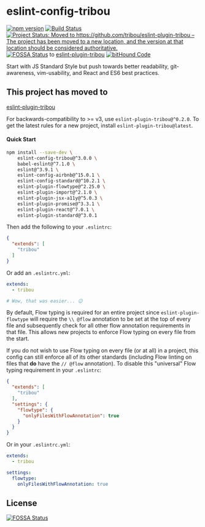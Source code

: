 # eslint-config-tribou

[![npm
version](https://badge.fury.io/js/eslint-config-tribou.svg)](https://badge.fury.io/js/eslint-config-tribou)
[![Build
Status](https://travis-ci.org/tribou/eslint-config-tribou.svg?branch=master)](https://travis-ci.org/tribou/eslint-config-tribou)
[![Project Status: Moved to https://github.com/tribou/eslint-plugin-tribou –
The project has been moved to a new location, and the version at that location
should be considered
authoritative.](http://www.repostatus.org/badges/latest/moved.svg)](http://www.repostatus.org/#moved)
[![FOSSA Status](https://app.fossa.io/api/projects/git%2Bhttps%3A%2F%2Fgithub.com%2Ftribou%2Feslint-config-tribou.svg?type=shield)](https://app.fossa.io/projects/git%2Bhttps%3A%2F%2Fgithub.com%2Ftribou%2Feslint-config-tribou?ref=badge_shield)
to [eslint-plugin-tribou](https://github.com/tribou/eslint-plugin-tribou)
[![bitHound
Code](https://www.bithound.io/github/tribou/eslint-config-tribou/badges/code.svg)](https://www.bithound.io/github/tribou/eslint-config-tribou)

Start with JS Standard Style but push towards better readability,
git-awareness, vim-usability, and React and ES6 best practices.

## This project has moved to
[eslint-plugin-tribou](https://github.com/tribou/eslint-plugin-tribou)

For backwards-compatibility to >= v3, use `eslint-plugin-tribou@^0.2.0`. To get
the latest rules for a new project, install `eslint-plugin-tribou@latest`.

#### Quick Start

```bash
npm install --save-dev \
    eslint-config-tribou@^3.0.0 \
    babel-eslint@^7.1.0 \
    eslint@^3.9.1 \
    eslint-config-airbnb@^15.0.1 \
    eslint-config-standard@^10.2.1 \
    eslint-plugin-flowtype@^2.25.0 \
    eslint-plugin-import@^2.1.0 \
    eslint-plugin-jsx-a11y@^5.0.3 \
    eslint-plugin-promise@^3.3.1 \
    eslint-plugin-react@^7.0.1 \
    eslint-plugin-standard@^3.0.1
```

Then add the following to your `.eslintrc`:

```json
{
  "extends": [
    "tribou"
  ]
}
```

Or add an `.eslintrc.yml`:

```yml
extends:
  - tribou

# Wow, that was easier... 😉
```

By default, Flow typing is required for an entire project since
`eslint-plugin-flowtype` will require the `\\ @flow` annotation to be set at
the top of every file and subsequently check for all other flow annotation
requirements in that file. This allows new projects to enforce Flow typing on
every file from the start.

If you do not wish to use Flow typing on every file (or at all) in a project,
this config can still enforce all of its other standards (including Flow
linting on files that **do** have the `// @flow` annotation). To disable this
"universal" Flow typing requirement in your `.eslintrc`:

```json
{
  "extends": [
    "tribou"
  ],
  "settings": {
    "flowtype": {
      "onlyFilesWithFlowAnnotation": true
    }
  }
}
```

Or in your `.eslintrc.yml`:

```yml
extends:
  - tribou

settings:
  flowtype:
    onlyFilesWithFlowAnnotation: true
```


## License
[![FOSSA Status](https://app.fossa.io/api/projects/git%2Bhttps%3A%2F%2Fgithub.com%2Ftribou%2Feslint-config-tribou.svg?type=large)](https://app.fossa.io/projects/git%2Bhttps%3A%2F%2Fgithub.com%2Ftribou%2Feslint-config-tribou?ref=badge_large)